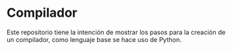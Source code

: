 # Compilador
Este repositorio tiene la intención de mostrar los pasos para la creación de un compilador, como lenguaje base se hace uso de Python.
